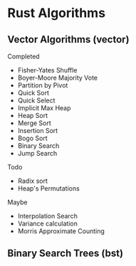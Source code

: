 # Rust Algorithms

## Vector Algorithms (vector)

Completed
  * Fisher-Yates Shuffle
  * Boyer-Moore Majority Vote
  * Partition by Pivot
  * Quick Sort
  * Quick Select
  * Implicit Max Heap
  * Heap Sort
  * Merge Sort
  * Insertion Sort
  * Bogo Sort
  * Binary Search
  * Jump Search

Todo
  * Radix sort
  * Heap's Permutations

Maybe
  * Interpolation Search
  * Variance calculation
  * Morris Approximate Counting


## Binary Search Trees (bst)
